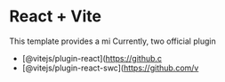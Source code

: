 # React + Vite

This template provides a mi
Currently, two official plugin

- [@vitejs/plugin-react](https://github.c
- [@vitejs/plugin-react-swc](https://github.com/v
